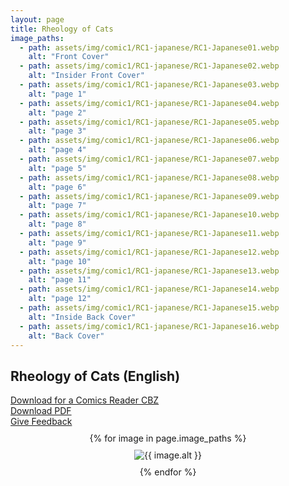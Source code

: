```yaml
---
layout: page
title: Rheology of Cats
image_paths:
  - path: assets/img/comic1/RC1-japanese/RC1-Japanese01.webp 
    alt: "Front Cover"
  - path: assets/img/comic1/RC1-japanese/RC1-Japanese02.webp
    alt: "Insider Front Cover"
  - path: assets/img/comic1/RC1-japanese/RC1-Japanese03.webp
    alt: "page 1"
  - path: assets/img/comic1/RC1-japanese/RC1-Japanese04.webp
    alt: "page 2"
  - path: assets/img/comic1/RC1-japanese/RC1-Japanese05.webp
    alt: "page 3"
  - path: assets/img/comic1/RC1-japanese/RC1-Japanese06.webp
    alt: "page 4"
  - path: assets/img/comic1/RC1-japanese/RC1-Japanese07.webp
    alt: "page 5"
  - path: assets/img/comic1/RC1-japanese/RC1-Japanese08.webp 
    alt: "page 6"
  - path: assets/img/comic1/RC1-japanese/RC1-Japanese09.webp
    alt: "page 7"
  - path: assets/img/comic1/RC1-japanese/RC1-Japanese10.webp
    alt: "page 8"
  - path: assets/img/comic1/RC1-japanese/RC1-Japanese11.webp
    alt: "page 9"
  - path: assets/img/comic1/RC1-japanese/RC1-Japanese12.webp 
    alt: "page 10"
  - path: assets/img/comic1/RC1-japanese/RC1-Japanese13.webp
    alt: "page 11"
  - path: assets/img/comic1/RC1-japanese/RC1-Japanese14.webp
    alt: "page 12"
  - path: assets/img/comic1/RC1-japanese/RC1-Japanese15.webp
    alt: "Inside Back Cover"
  - path: assets/img/comic1/RC1-japanese/RC1-Japanese16.webp
    alt: "Back Cover"
---
```


<div class="col-lg-12 text-center">
	<h2 class="section-heading text-uppercase">Rheology of Cats (English)</h2>
        <div class="text-muted">
           <a href="{{ site.url }}/downloads/comic1-japanese/RC1-Japanese.cbz">Download for a Comics Reader CBZ</a>
        </div>
        <div class="text-muted">
           <a href="{{ site.url }}/downloads/comic1-japanese/RC1-Japanese.pdf">Download PDF</a>
        </div>
        <div class="text-muted">
           <a href="https://forms.gle/YxFdry5rYfWbbZVBA">Give Feedback</a>
        </div>

</div>

<div style="display: flex; flex-direction: column; align-items: center; margin-top: 10px; margin-bottom: 30px;">
  {% for image in page.image_paths %}
    <img src="{{ image.path }}" alt="{{ image.alt }}" style="max-width: 80%; height: auto; margin: 10px;">
  {% endfor %}
</div>












